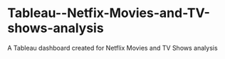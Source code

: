 # Tableau--Netfix-Movies-and-TV-shows-analysis
A Tableau dashboard created for Netflix Movies and TV Shows analysis
